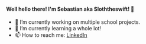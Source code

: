 #### Well hello there! I'm Sebastian aka Sloththeswift! 👋
- 🔭 I’m currently working on multiple school projects.
- 🌱 I’m currently learning a whole lot!
- 📫 How to reach me: [LinkedIn](https://www.linkedin.com/in/sebastian-anderot)


<!--
**Sloththeswift/Sloththeswift** is a ✨ _special_ ✨ repository because its `README.md` (this file) appears on your GitHub profile.

Here are some ideas to get you started:

- 🔭 I’m currently working on ...
- 🌱 I’m currently learning ...
- 👯 I’m looking to collaborate on ...
- 🤔 I’m looking for help with ...
- 💬 Ask me about ...
- 📫 How to reach me: ...
- 😄 Pronouns: ...
- ⚡ Fun fact: ...
-->
